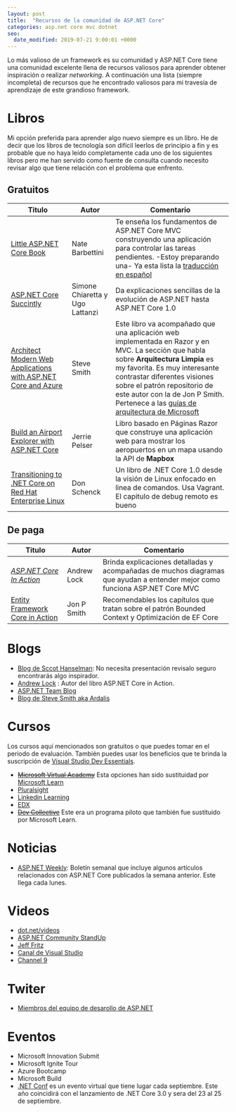 ```yaml
---
layout: post
title:  "Recursos de la comunidad de ASP.NET Core"
categories: asp.net core mvc dotnet 
seo:
  date_modified: 2019-07-21 9:00:01 +0000
---
```

Lo más valioso de un framework es su comunidad y ASP.NET Core tiene una comunidad excelente llena de recursos valiosos para aprender obtener inspiración o realizar *networking*. A continuación una lista (siempre incompleta) de recursos que he encontrado valiosos para mi travesía de aprendizaje de este grandioso framework.

# Libros

Mi opción preferida para aprender algo nuevo siempre es un libro. He de decir que los libros de tecnología son difícil leerlos de principio a fin y es probable que no haya leído completamente cada uno de los siguientes libros pero me han servido como fuente de consulta cuando necesito revisar algo que tiene relación con el problema que enfrento.

## Gratuitos

| Titulo                                                      | Autor         | Comentario
| ------------------------------------------------------------| ------------- | ----------------
| [Little ASP.NET Core Book](https://recaffeinate.co/book/)   |Nate Barbettini| Te enseña los fundamentos de ASP.NET Core MVC construyendo una aplicación para controlar las tareas pendientes. -Estoy preparando una- Ya esta lista la [traducción en español](https://aspnetcoremaster.com/little-aspnetcore-book/)|
| [ASP.NET Core Succintly](https://www.syncfusion.com/ebooks/asp_net_core_succinctly)|Simone Chiaretta y Ugo Lattanzi | Da explicaciones sencillas de la evolución de ASP.NET  hasta ASP.NET Core 1.0 |
| [Architect Modern Web Applications with ASP.NET Core and Azure](https://dotnet.microsoft.com/learn/web/aspnet-architecture)|Steve Smith |Este libro va acompañado que una aplicación web implementada en Razor y en MVC. La sección que habla sobre **Arquitectura Limpia** es my favorita. Es muy interesante contrastar diferentes visiones sobre el patrón repositorio de este autor con la de Jon P Smith. Pertenece a las [guías de arquitectura de Microsoft](http://dot.net/architecture)|
| [Build an Airport Explorer with ASP.NET Core](https://www.jerriepelser.com/books/airport-explorer)|Jerrie Pelser | Libro basado en Páginas Razor que construye una aplicación web para mostrar los aeropuertos en un mapa usando la API de **Mapbox**|
| [Transitioning to .NET Core on Red Hat Enterprise Linux](https://developers.redhat.com/books/transitioning-net-core-red-hat-enterprise-linux/)|Don Schenck| Un libro de .NET Core 1.0 desde la visión de Linux enfocado en linea de comandos. Usa Vagrant. El capitulo de debug remoto es bueno|

## De paga

| Titulo   | Autor         | Comentario      |
| -------  | ------------- | ----------------|
|[*ASP.NET Core In Action*](https://amzn.to/2NnUPf4)|Andrew Lock|Brinda explicaciones detalladas y acompañadas de muchos diagramas que ayudan a entender mejor como funciona ASP.NET Core MVC|
|[Entity Framework Core in Action](https://amzn.to/2YfcUgq)| Jon P Smith|Recomendables los capítulos que tratan sobre el patrón Bounded Context y Optimización de EF Core|

# Blogs

* [Blog de Sccot Hanselman](https://www.hanselman.com/blog/CategoryView.aspx?category=ASP.NET): No necesita presentación revisalo seguro encontrarás algo inspirador.
* [Andrew Lock](https://andrewlock.net/) : Autor del libro ASP.NET Core in Action.
* [ASP.NET Team Blog]()
* [Blog de Steve Smith aka Ardalis](https://ardalis.com/tag/asp-net-core)

# Cursos

Los cursos aquí mencionados son gratuitos o que puedes tomar en el periodo de evaluación. También puedes usar los beneficios que te brinda la suscripción de [Visual Studio Dev Essentials](https://visualstudio.microsoft.com/dev-essentials/).

* ~~[Microsoft Virtual Academy](https://mva.microsoft.com/)~~ Esta opciones han sido sustituidad por [Microsoft Learn](https://docs.microsoft.com/en-us/learn/)
* [Pluralsight](https://www.pluralsight.com/)
* [Linkedin Learning](https://www.linkedin.com/learning/me)
* [EDX](https://www.edx.org/course?search_query=asp.net)
* ~~[Dev Collective](https://developer.microsoft.com/en-us/collective/learning/courses)~~ Este era un programa piloto que también fue sustituido por Microsoft Learn.

# Noticias

* [ASP.NET Weekly](https://www.getrevue.co/profile/aspnetweekly): Boletín semanal que incluye algunos artículos relacionados con ASP.NET Core publicados la semana anterior. Este llega cada lunes.

# Videos

* [dot.net/videos](dot.net/videos)
* [ASP.NET Community StandUp](https://live.asp.net/)
* [Jeff Fritz](https://www.twitch.tv/csharpfritz/videos)
* [Canal de Visual Studio](https://www.youtube.com/visualstudio)
* [Channel 9](https://channel9.msdn.com/)

# Twiter

* [Miembros del equipo de desarollo de ASP.NET](https://twitter.com/dotnet/lists/net-team-members/members?lang=es)

# Eventos

* Microsoft Innovation Submit
* Microsoft Ignite Tour
* Azure Bootcamp
* Microsoft Build
* [.NET Conf](https://www.dotnetconf.net/) es un evento virtual que tiene lugar cada septiembre. Este año coincidirá con el lanzamiento de .NET Core 3.0 y sera del 23 al 25 de septiembre.
